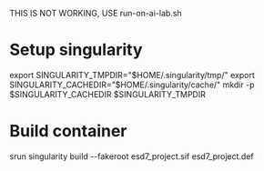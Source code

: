THIS IS NOT WORKING, USE run-on-ai-lab.sh

# Setup singularity
export SINGULARITY_TMPDIR="$HOME/.singularity/tmp/"
export SINGULARITY_CACHEDIR="$HOME/.singularity/cache/"
mkdir -p $SINGULARITY_CACHEDIR $SINGULARITY_TMPDIR

# Build container 
srun singularity build --fakeroot esd7_project.sif esd7_project.def